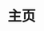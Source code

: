 ---
home: true
layout: BlogHome
icon: home
title: 主页
heroImage: /white-logo.png
heroText: 白先生的博客
bgImage: http://file.mo7.cc/api/public/bz
heroFullScreen: true
tagline: 保持热爱，奔赴山海
projects:
  - icon: network
    name: My-RPC
    desc: 基于Java实现的远程调用框架
    link: https://gitee.com/little_White01/my-rpc
---